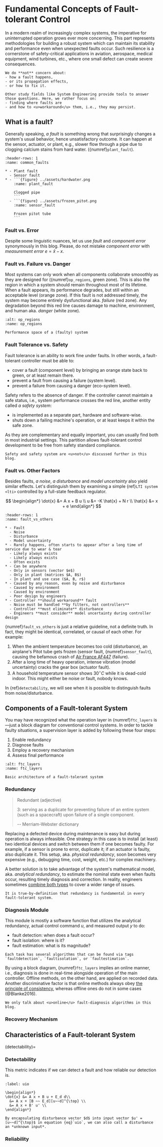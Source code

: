 # Fundamental Concepts of Fault-tolerant Control

In a modern realm of increasingly complex systems, the imperative for uninterrupted operation grows ever more concerning. This part represents methodologies for building a robust system which can maintain its stability and performance even when unexpected faults occur. Such resilience is a cornerstone of safety-critical applications in aviation, aerospace, medical equipment, wind turbines, etc., where one small defect can create severe consequences.

```{admonition} Scope of Work
We do **not** concern about:
- how a fault happens,
- or its propagation effects,
- or how to fix it.

Other study fields like System Engineering provide tools to answer those questions. Here, we rather focus on:
- finding where faults are
- and how to <u>workaround</u> them, i.e., they may persist.
```

## What is a fault?

Generally speaking, *a fault* is something wrong that surprisingly changes a system's usual behavior, hence unsatisfactory outcome. It can happen at the sensor, actuator, or plant, e.g., slower flow through a pipe due to clogging calcium stains from hard water. ({numref}`plant_fault`).

``````{list-table}
:header-rows: 1
:name: common_faults

* - Plant fault
  - Sensor fault
* - ```{figure} ../assets/hardwater.png
    :name: plant_fault

    Clogged pipe
    ```
  - ```{figure} ../assets/frozen_pitot.png
    :name: sensor_fault

    Frozen pitot tube
    ```
``````

### Fault vs. Error

Despite some linguistic nuances, let us use *fault* and *component error* synonymously in this blog. Please, do not mistake *component error* with *measurement error* $e = \hat{x} - x$.

### Fault vs. Failure vs. Danger

Most systems can only work when all components collaborate smooothly as they are designed for ({numref}`op_regions`, green zone). This is also the region in which a system should remain throughout most of its lifetime. When a fault appears, its performance degrades, but still within an acceptable level (orange zone). If this fault is not addressed timely, the system may become entirely dysfunctional aka. *failure* (red zone). Any degradation beyond this red line causes damage to machine, environment, and human aka. *danger* (white zone).

```{figure} ../assets/op_region.svg
:alt: op_regions
:name: op_regions

Performance space of a (faulty) system
```

### Fault Tolerance vs. Safety

Fault tolerance is an ability to work fine under faults. In other words, a fault-tolerant controller must be able to:

- cover a fault (component level) by bringing an orange state back to green, or at least remain there.
- prevent a fault from causing a failure (system level).
- prevent a failure from causing a danger (eco-system level).

Safety refers to the absence of danger. If the controller cannot maintain a safe status, i.e., system performance crosses the red line, another entity called *a safety system*:

- is implemented as a separate part, hardware and software-wise.
- shuts down a failing machine's operation, or at least keeps it within the safe zone.

As they are complementary and equally important, you can usually find both in most industrial settings. This partition allows fault-tolerant control development to be free from safety standard compliance.

```{admonition} Scope of Work
Safety and safety system are <u>not</u> discussed further in this blog.
```

### Fault vs. Other Factors

Besides faults, *a noise*, *a disturbance* and *model uncertainty* also yield similar effects. Let's distinguish them by examining a simple {ref}`LTI system <lti>` controlled by a full-state feedback regulator.

$$
\begin{align*}
\dot{x} &= A x + B u \\
u &= -K \hat{x} + N r \\
\hat{x} &= x + e
\end{align*}
$$

```{list-table} Comparison between a fault and other factors
:header-rows: 1
:name: fault_vs_others

* - Fault
  - Noise
  - Disturbance
  - Model uncertainty
* - Rarely happens, often starts to appear after a long time of service due to wear & tear
  - Likely always exists
  - Likely always exists
  - Often exists
* - Can be anywhere
  - Only in sensors (vector $e$)
  - Only in plant (matrices $A, B$)
  - In plant and use case ($A, B, r$)
* - Caused by any reason, even by noise and disturbance
  - Caused by environment
  - Caused by environment
  - Poor design by engineers
* - Controller **should workaround** fault
  - Noise must be handled **by filters, not controllers**
  - Controller **must eliminate** disturbance
  - Engineers **must consider** model uncertainty during controller design
```

{numref}`fault_vs_others` is just a relative guideline, not a definite truth. In fact, they might be identical, correlated, or causal of each other. For example:

1. When the ambient temperature becomes too cold (disturbance), an airplane's Pitot tube gets frozen (sensor fault, {numref}`sensor_fault`), causing the befamous crash of [Air France AF447](https://en.wikipedia.org/wiki/Air_France_Flight_447) (failure).
2. After a long time of heavy operation, intense vibration (model uncertainty) cracks the gear box (actuator fault).
3. A household temperature sensor shows $30^\circ C$ while it is dead-cold indoor. This might either be noise or fault, nobody knows.

In {ref}`detectability`, we will see when it is possible to distinguish faults from noise/disturbance.

## Components of a Fault-tolerant System

You may have recognized what the operation layer in {numref}`ftc_layers` is—just a block diagram for conventional control systems. In order to tackle faulty situations, a supervision layer is added by following these four steps:

1. Enable redundancy
2. Diagnose faults
3. Employ a recovery mechanism
4. Assess final performance

```{figure} ../assets/ftc_layers.svg
:alt: ftc_layers
:name: ftc_layers

Basic architecture of a fault-tolerant system
```

### Redundancy

> Redundant (adjective)
>
> 3: serving as a duplicate for preventing failure of an entire system (such as a spacecraft) upon failure of a single component.
>
> -- Merriam-Webster dictionary

Replacing a defected device during maintenance is easy but during operation is always infeasible. One strategy in this case is to install (at least) two identical devices and switch between them if one becomes faulty. For example, if a sensor is prone to error, duplicate it; if an actuator is faulty, also duplicate it. This setup, aka. *physical redundancy*, soon becomes very expensive (e.g., debugging time, cost, weight, etc.) for complex machinery.

A better solution is to take advantage of the system's mathematical model, aka. *analytical redundancy*, to estimate the nominal state even when faults occur, resulting timely diagnosis and correction. In reality, engineers sometimes [combine both types](./ftc_example_systems.md#ftc_twotank) to cover a wider range of issues.

```{important}
It is true-by-definition that redundancy is fundamental in every fault-tolerant system.
```

### Diagnosis Module

This module is mostly a software function that utilizes the analytical redundancy, actual control command $u$, and measured output $y$ to do:

- fault detection: when does a fault occur?
- fault isolation: where is it?
- fault estimation: what is its magnitude?

```{tip}
Each task has several algorithms that can be found via tags `faultdetection`, `faultisolation`, or `faultestimation`.
```

By using a block diagram, {numref}`ftc_layers` implies an online manner, i.e., diagnosis is done in real-time alongside operation of the main controller. Offline methods, on the other hand, are applied on recorded data. Another discriminative factor is that online methods always obey [the principle of consistency](./consistency_princip.md), whereas offline ones do not in some cases (@Blanke2016).

```{admonition} Scope of Work
We only talk about <u>online</u> fault-diagnosis algorithms in this blog.
```

### Recovery Mechanism

## Characteristics of a Fault-tolerant System

(detectability)=
### Detectability

This metric indicates if we can detect a fault and how reliable our detection is.

```{math}
:label: uio

\begin{align*}
\dot{x} &= A x + B u + E_d d\\
  &= A x + [B ~~ E_d][u~~d]^{\top} \\
  &= A x + B' u' \\
\end{align*}
```

```{tip}
By encapsulating disturbance vector $d$ into input vector $u' = [u~~d]^{\top}$ in equation {eq}`uio`, we can also call a disturbance an *unknown input*.
```

### Reliability
